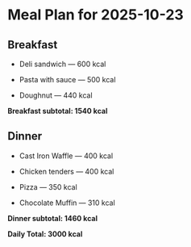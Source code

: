 # Meal Plan for 2025-10-23

## Breakfast

- Deli sandwich — 600 kcal

- Pasta with sauce — 500 kcal

- Doughnut — 440 kcal

**Breakfast subtotal: 1540 kcal**


## Dinner

- Cast Iron Waffle — 400 kcal

- Chicken tenders — 400 kcal

- Pizza — 350 kcal

- Chocolate Muffin — 310 kcal

**Dinner subtotal: 1460 kcal**


**Daily Total: 3000 kcal**

